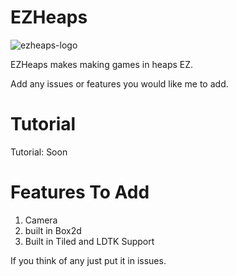 # EZHeaps
![ezheaps-logo](https://github.com/SabeDoesThings/EZHeaps/assets/122580233/1771b724-d4bd-4fc5-83fd-b94599d1133b)

EZHeaps makes making games in heaps EZ.

Add any issues or features you would like me to add.

# Tutorial
Tutorial: Soon

# Features To Add
1. Camera
2. built in Box2d
3. Built in Tiled and LDTK Support

If you think of any just put it in issues.
